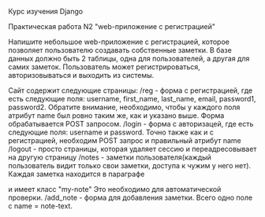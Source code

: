Курс изучения Django

Практическая работа N2 "web-приложение с регистрацией"

Напишите небольшое web-приложение с регистрацией, которое позволяет пользователю создавать собственные заметки. В базе данных должно быть 2 таблицы, одна для пользователей, а другая для самих заметок. Пользователь может регистрироваться, авторизовываться и выходить из системы. 

Сайт содержит следующие страницы:
/reg - форма с регистрацией, где есть следующие поля: username, first_name, last_name, email, password1, password2. Обратите внимание, необходимо, чтобы у каждого поля атрибут name был ровно таким же, как и указано выше. Форма обрабатывается POST запросом.
/login - форма с авторизацей, где есть следующие поля: username и password. Точно также как и с регистрацией, необходим POST запрос и правильный атрибут name
/logout - просто страницы, которая удаляет сессию и переадресовывает на другую страницу
/notes - заметки пользователя(каждый пользователь видит только свои заметки, доступа к чужим у него нет). Каждая заметка находится в параграфе <p> и имеет класс "my-note" Это необходимо для автоматической проверки.
/add_note - форма для добавления заметки. Всего одно поле с name = note-text.